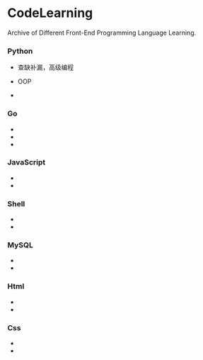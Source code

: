 # CodeLearning

Archive of Different Front-End Programming Language Learning.

### Python

+ 查缺补漏，高级编程

+ OOP

+ 

### Go

+ 

+ 

+ 

### JavaScript

+ 

+ 

### Shell

+ 

+ 

### MySQL

+ 

+ 

### Html

+ 

+ 

### Css

+ 

+ 

